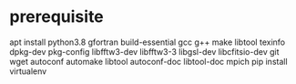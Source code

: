 # prerequisite
apt install python3.8 gfortran build-essential gcc g++ make libtool texinfo dpkg-dev pkg-config libfftw3-dev libfftw3-3 libgsl-dev libcfitsio-dev git wget autoconf automake libtool autoconf-doc libtool-doc mpich
pip install virtualenv
